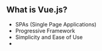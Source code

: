 
## What is Vue.js?

- SPAs (Single Page Applications)
- Progressive Framework
- Simplicity and Ease of Use
- 